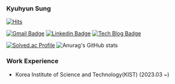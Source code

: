 ### Kyuhyun Sung
[![Hits](https://hits.seeyoufarm.com/api/count/incr/badge.svg?url=https%3A%2F%2Fgithub.com%2Fhyunskyu&count_bg=%237DFF5F&title_bg=%23FF0C0C&icon=&icon_color=%237A7272&title=hits&edge_flat=false)](https://hits.seeyoufarm.com)

 [![Gmail Badge](https://img.shields.io/badge/Gmail-d14836?style=flat-square&logo=Gmail&logoColor=white&link=mailto:hyunskyu@gmail.com)](mailto:hyunskyu@gmail.com) [![Linkedin Badge](https://img.shields.io/badge/-LinkedIn-blue?style=flat-square&logo=Linkedin&logoColor=white&link=https://www.linkedin.com/in/kyuhyun-sung-b7894b188/)](https://www.linkedin.com/in/kyuhyun-sung-b7894b188/)  [![Tech Blog Badge](http://img.shields.io/badge/-Tech%20blog-black?style=flat-square&logo=github&link=https://clean-dragon.tistory.com//)](https://clean-dragon.tistory.com//)
	

[![Solved.ac Profile](http://mazassumnida.wtf/api/v2/generate_badge?boj=hyunskyu)](https://solved.ac/hyunskyu/)   ![Anurag's GitHub stats](https://github-readme-stats.vercel.app/api?username=hyunskyu&show_icons=true&theme=radical)

### Work Experience
- Korea Institute of Science and Technology(KIST) (2023.03 ~)


